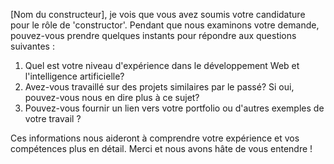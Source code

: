  [Nom du constructeur], je vois que vous avez soumis votre candidature pour le rôle de 'constructor'. Pendant que nous examinons votre demande, pouvez-vous prendre quelques instants pour répondre aux questions suivantes :

1. Quel est votre niveau d'expérience dans le développement Web et l'intelligence artificielle?
2. Avez-vous travaillé sur des projets similaires par le passé? Si oui, pouvez-vous nous en dire plus à ce sujet?
3. Pouvez-vous fournir un lien vers votre portfolio ou d'autres exemples de votre travail ?

Ces informations nous aideront à comprendre votre expérience et vos compétences plus en détail. Merci et nous avons hâte de vous entendre !